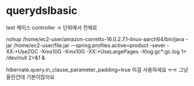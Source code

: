 # querydslbasic
test 케이스 controller -> 단위에서 전체로

nohup /home/ec2-user/amazon-corretto-16.0.2.7.1-linux-aarch64/bin/java -jar /home/ec2-user/file.jar --spring.profiles.active=product -sever -XX:+UseZGC -Xms10G -Xmx10G -XX:+UseLargePages -Xlog:gc*:gc.log 1> /dev/null 2>&1 &

hibernate.query.in_clause_parameter_padding=true 이걸 사용하세요 ㅠㅠ 그냥 올린건데 기본이잖아요
